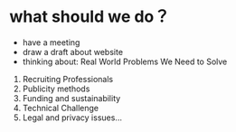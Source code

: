 # what should we do？
* have a meeting
* draw a draft about website
* thinking about: Real World Problems We Need to Solve 
1. Recruiting Professionals
2. Publicity methods
3. Funding and sustainability
4. Technical Challenge
5. Legal and privacy issues...
